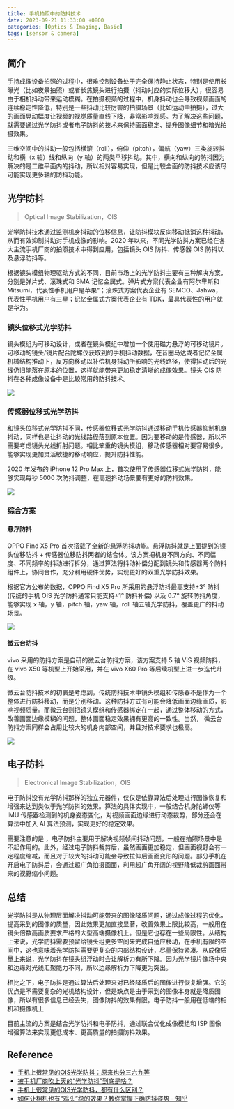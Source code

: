 ```yaml
---
title: 手机拍照中的防抖技术
date: 2023-09-21 11:33:00 +0800
categories: [Optics & Imaging, Basic]
tags: [sensor & camera]
---
```


## 简介

手持成像设备拍照的过程中，很难控制设备处于完全保持静止状态，特别是使用长曝光（比如夜景拍照）或者长焦镜头进行拍摄（抖动对应的实际位移大），很容易由于相机抖动带来运动模糊。在拍摄视频的过程中，机身抖动也会导致视频画面的连续稳定性降低，特别是一些抖动比较厉害的拍摄场景（比如运动中拍摄），过大的画面晃动幅度让视频的视觉质量直线下降，非常影响观感。为了解决这些问题，就需要通过光学防抖或者电子防抖的技术来保持画面稳定、提升图像细节和暗光拍摄效果。

三维空间中的抖动一般包括横滚（roll），俯仰（pitch），偏航（yaw）三类旋转抖动和横（x 轴）线和纵向（y 轴）的两类平移抖动。其中，横向和纵向的防抖因为解决的是二维平面内的抖动，所以相对容易实现，但是比较全面的防抖技术应该尽可能实现更多轴的防抖功能。

## 光学防抖

> Optical Image Stabilization，OIS

光学防抖技术通过监测机身抖动的位移信息，让防抖模块反向移动抵消这种抖动，从而有效抑制抖动对手机成像的影响。2020 年以来，不同光学防抖方案已经在各大主流手机厂商的拍照技术中得到应用，包括镜头 OIS 防抖、传感器 OIS 防抖以及悬浮防抖等。

根据镜头模组物理驱动方式的不同，目前市场上的光学防抖主要有三种解决方案，分别是弹片式、滚珠式和 SMA 记忆金属式。弹片式方案代表企业有阿尔卑斯和 Mitsumi，代表性手机用户是苹果”；滚珠式方案代表企业有 SEMCO、Jahwa，代表性手机用户有三星；记忆金属式方案代表企业有 TDK，最具代表性的用户就是华为。

### 镜头位移式光学防抖

镜头模组为可移动设计，或者在镜头模组中增加一个使用磁力悬浮的可移动镜片。可移动的镜头/镜片配合陀螺仪获取到的手机抖动数据，在音圈马达或者记忆金属机械结构推动下，反方向移动以补偿机身抖动所影响的光线路径，使得抖动后的光线仍旧能落在原本的位置，这样就能带来更加稳定清晰的成像效果。镜头 OIS 防抖在各种成像设备中是比较常用的防抖技术。

![](https://img2023.cnblogs.com/blog/964579/202308/964579-20230807172010866-1461176600.gif)


### 传感器位移式光学防抖

和镜头位移式光学防抖不同，传感器位移式光学防抖通过移动手机传感器抑制机身抖动，同样也是让抖动的光线路径落到原本位置。因为要移动的是传感器，所以不需要考虑镜头光线折射问题。相比笨重的镜头模组，移动传感器相对要容易很多，能够实现更加灵活敏捷的移动响应，提升防抖性能。

2020 年发布的 iPhone 12 Pro Max 上，首次使用了传感器位移式光学防抖，能够实现每秒 5000 次防抖调整，在高速抖动场景要有更好的防抖效果。

![](https://img2023.cnblogs.com/blog/964579/202308/964579-20230807171941054-1818917864.gif)

### 综合方案

#### 悬浮防抖

OPPO Find X5 Pro 首次搭载了全新的悬浮防抖功能。悬浮防抖就是上面提到的镜头位移防抖 + 传感器位移防抖两者的结合体。该方案把机身不同方向、不同幅度、不同频率的抖动进行拆分，通过算法将抖动补偿分配到镜头和传感器两个防抖组件上，协同合作，充分利用硬件优势，实现更好的双重光学防抖效果。

根据官方公布的数据，OPPO Find X5 Pro 所采用的悬浮防抖最高支持±3° 防抖 (传统的手机 OIS 光学防抖通常只能支持±1° 防抖补偿) 以及 0.7° 旋转防抖角度，能够实现 x 轴，y 轴，pitch 轴，yaw 轴，roll 轴五轴光学防抖，覆盖更广的抖动场景。

![](https://img2023.cnblogs.com/blog/964579/202308/964579-20230807171954711-676864372.gif)



#### 微云台防抖

vivo 采用的防抖方案是自研的微云台防抖方案，该方案支持 5 轴 VIS 视频防抖，在 vivo X50 等机型上开始采用，并在 vivo X60 Pro 等后续机型上进一步迭代升级。

微云台防抖技术的初衷是考虑到，传统防抖技术中镜头模组和传感器不是作为一个整体进行防抖移动，而是分别移动。这种防抖方式有可能会降低画面边缘画质，影响视频质量。而微云台则把镜头模组和传感器绑定在一起，通过整体移动的方式，改善画面边缘模糊的问题，整体画面稳定效果拥有更高的一致性。当然， 微云台防抖方案同样会占用比较大的机身内部空间，并且对技术要求也极高。

![](https://img2023.cnblogs.com/blog/964579/202308/964579-20230807171859185-74846972.png)


## 电子防抖

> Electronical Image Stabilization，OIS

电子防抖没有光学防抖那样的独立元器件，仅仅是依靠算法后处理进行图像恢复和增强来达到类似于光学防抖的效果。算法的具体实现中，一般结合机身陀螺仪等 IMU 传感器检测到的机身姿态变化，对视频画面边缘进行动态裁剪，部分还会在算法中加入 AI 算法预测，实现更好的稳定效果。

需要注意的是 ，电子防抖主要用于解决视频帧间抖动问题，一般在拍照场景中是不起作用的。此外，经过电子防抖裁剪后，虽然画面更加稳定，但画面视野会有一定程度缩减，而且对于较大的抖动可能会导致拉伸后画面变形的问题。部分手机在开启电子防抖后，会通过超广角拍摄画面，利用超广角开阔的视野降低裁剪画面带来的视野缩小问题。

## 总结

光学防抖是从物理层面解决抖动可能带来的图像降质问题，通过成像过程的优化，提高采到的图像的质量，因此效果更加直接显著，改善效果上限比较高，一般用在镜头倍数高画质要求严格的大型高端摄像机上。但是它也存在一些局限性。从结构上来说，光学防抖需要预留给镜头组更多空间来完成自适应移动，在手机有限的空间中，这也意味着光学防抖需要更复杂的内部结构设计，尽量保持紧凑。从成像质量上来说，光学防抖在镜头组浮动时会让解析力有所下降。因为光学镜片像场中央和边缘对光线汇聚能力不同，所以边缘解析力下降更为突出。

相比之下，电子防抖是通过算法后处理来对已经降质后的图像进行恢复增强。它的优点是不需要复杂的光机结构设计，但是缺点是由于采到的图像本身就是降质图像，所以有很多信息已经丢失，图像防抖的效果有限。电子防抖一般用在低端的相机和摄像机上

目前主流的方案是结合光学防抖和电子防抖，通过联合优化成像模组和 ISP 图像增强算法来实现更低成本、更高质量的拍摄防抖效果。

## Reference

- [手机上很常见的OIS光学防抖：原来也分三六九等](https://mp.weixin.qq.com/s/nsQVeW43pudSpcOqFMzUXg)
- [被手机厂商吹上天的“光学防抖”到底是啥？](https://mp.weixin.qq.com/s/E_7BSmU5crFq-agFgvK55w)
- [手机上很常见的OIS光学防抖，都有什么区别？](https://baijiahao.baidu.com/s?id=1730199929187740075)
- [如何让相机也有“鸡头”稳的效果？教你掌握正确防抖姿势 - 知乎](https://zhuanlan.zhihu.com/p/520701933)

